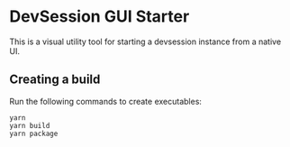 # DevSession GUI Starter

This is a visual utility tool for starting a devsession instance from 
a native UI.

## Creating a build

Run the following commands to create executables:

    yarn
    yarn build
    yarn package